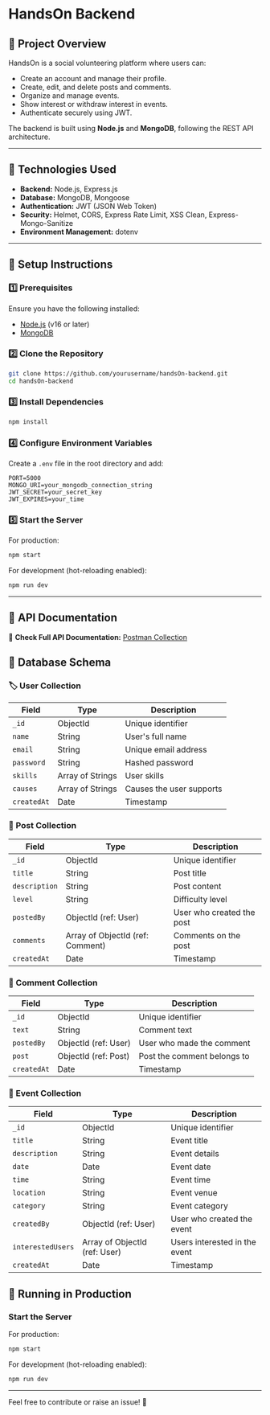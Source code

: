 # HandsOn Backend

## 📌 Project Overview
HandsOn is a social volunteering platform where users can:
- Create an account and manage their profile.
- Create, edit, and delete posts and comments.
- Organize and manage events.
- Show interest or withdraw interest in events.
- Authenticate securely using JWT.

The backend is built using **Node.js** and **MongoDB**, following the REST API architecture.

---

## 📌 Technologies Used
- **Backend:** Node.js, Express.js
- **Database:** MongoDB, Mongoose
- **Authentication:** JWT (JSON Web Token)
- **Security:** Helmet, CORS, Express Rate Limit, XSS Clean, Express-Mongo-Sanitize
- **Environment Management:** dotenv

---

## 📌 Setup Instructions

### 1️⃣ Prerequisites
Ensure you have the following installed:
- [Node.js](https://nodejs.org/) (v16 or later)
- [MongoDB](https://www.mongodb.com/)

### 2️⃣ Clone the Repository
```sh
git clone https://github.com/yourusername/handsOn-backend.git
cd handsOn-backend
```

### 3️⃣ Install Dependencies
```sh
npm install
```

### 4️⃣ Configure Environment Variables
Create a `.env` file in the root directory and add:
```env
PORT=5000
MONGO_URI=your_mongodb_connection_string
JWT_SECRET=your_secret_key
JWT_EXPIRES=your_time
```

### 5️⃣ Start the Server
For production:
```sh
npm start
```
For development (hot-reloading enabled):
```sh
npm run dev
```

---

## 📌 API Documentation
📖 **Check Full API Documentation:** [Postman Collection](https://documenter.getpostman.com/view/39944898/2sAYkEqztp)

## 📌  Database Schema

### 🏷️ User Collection
| Field     | Type     | Description |
|-----------|---------|-------------|
| `_id`     | ObjectId | Unique identifier |
| `name`    | String   | User's full name |
| `email`   | String   | Unique email address |
| `password`| String   | Hashed password |
| `skills`  | Array of Strings | User skills |
| `causes`  | Array of Strings | Causes the user supports |
| `createdAt` | Date  | Timestamp |

### 📝 Post Collection
| Field      | Type     | Description |
|------------|---------|-------------|
| `_id`      | ObjectId | Unique identifier |
| `title`    | String   | Post title |
| `description` | String | Post content |
| `level`    | String   | Difficulty level |
| `postedBy` | ObjectId (ref: User) | User who created the post |
| `comments` | Array of ObjectId (ref: Comment) | Comments on the post |
| `createdAt` | Date  | Timestamp |

### 💬 Comment Collection
| Field      | Type     | Description |
|------------|---------|-------------|
| `_id`      | ObjectId | Unique identifier |
| `text`     | String   | Comment text |
| `postedBy` | ObjectId (ref: User) | User who made the comment |
| `post`     | ObjectId (ref: Post) | Post the comment belongs to |
| `createdAt` | Date  | Timestamp |

### 📅 Event Collection
| Field        | Type     | Description |
|-------------|---------|-------------|
| `_id`       | ObjectId | Unique identifier |
| `title`     | String   | Event title |
| `description` | String | Event details |
| `date`      | Date     | Event date |
| `time`      | String   | Event time |
| `location`  | String   | Event venue |
| `category`  | String   | Event category |
| `createdBy` | ObjectId (ref: User) | User who created the event |
| `interestedUsers` | Array of ObjectId (ref: User) | Users interested in the event |
| `createdAt` | Date  | Timestamp |


## 📌 Running in Production

###  Start the Server
For production:
```sh
npm start
```
For development (hot-reloading enabled):
```sh
npm run dev
```
---



Feel free to contribute or raise an issue! 🚀
